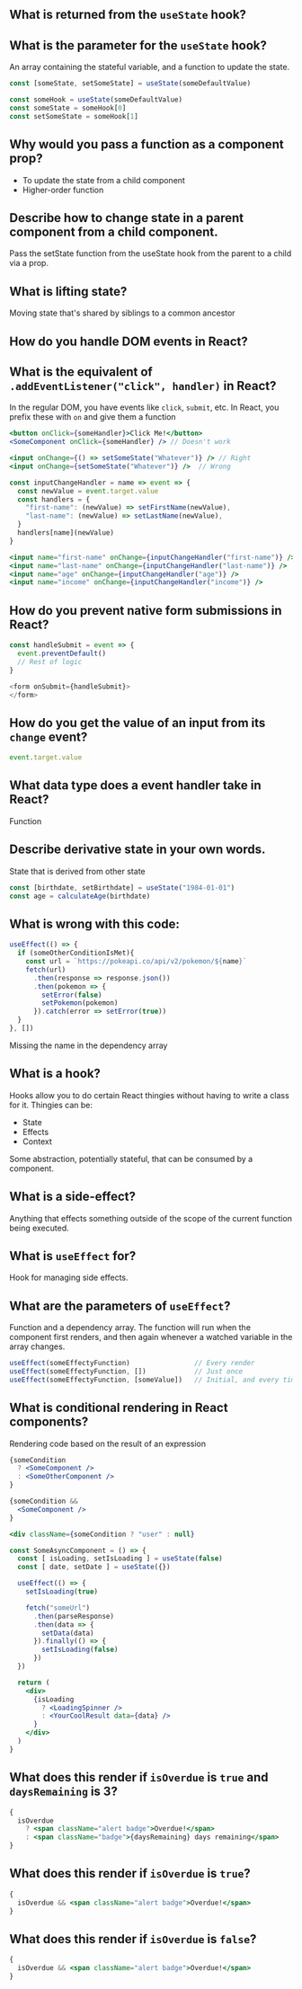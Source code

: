 ## What is returned from the `useState` hook?
## What is the parameter for the `useState` hook?

An array containing the stateful variable, and a function to update the state.

```js
const [someState, setSomeState] = useState(someDefaultValue)

const someHook = useState(someDefaultValue)
const someState = someHook[0]
const setSomeState = someHook[1]
```

## Why would you pass a function as a component prop?

* To update the state from a child component
* Higher-order function

## Describe how to change state in a parent component from a child component.

Pass the setState function from the useState hook from the parent to a child via a prop.

## What is lifting state?

Moving state that's shared by siblings to a common ancestor

## How do you handle DOM events in React?
## What is the equivalent of `.addEventListener("click", handler)` in React?

In the regular DOM, you have events like `click`, `submit`, etc.
In React, you prefix these with `on` and give them a function

```jsx
<button onClick={someHandler}>Click Me!</button>
<SomeComponent onClick={someHandler} /> // Doesn't work
```

```jsx
<input onChange={() => setSomeState("Whatever")} /> // Right
<input onChange={setSomeState("Whatever")} />  // Wrong

const inputChangeHandler = name => event => {
  const newValue = event.target.value
  const handlers = {
    "first-name": (newValue) => setFirstName(newValue),
    "last-name": (newValue) => setLastName(newValue),
  }
  handlers[name](newValue)
}

<input name="first-name" onChange={inputChangeHandler("first-name")} />
<input name="last-name" onChange={inputChangeHandler("last-name")} />
<input name="age" onChange={inputChangeHandler("age")} />
<input name="income" onChange={inputChangeHandler("income")} />
```

## How do you prevent native form submissions in React?

```js
const handleSubmit = event => {
  event.preventDefault()
  // Rest of logic
}

<form onSubmit={handleSubmit}>
</form>
```

## How do you get the value of an input from its `change` event?

```js
event.target.value
```

## What data type does a event handler take in React?

Function

## Describe derivative state in your own words.

State that is derived from other state

```jsx
const [birthdate, setBirthdate] = useState("1984-01-01")
const age = calculateAge(birthdate)
```

## What is wrong with this code:

```js
useEffect(() => {
  if (someOtherConditionIsMet){
    const url = `https://pokeapi.co/api/v2/pokemon/${name}`
    fetch(url)
      .then(response => response.json())
      .then(pokemon => {
        setError(false)
        setPokemon(pokemon)
      }).catch(error => setError(true))
  }
}, [])
```

Missing the name in the dependency array

## What is a hook?

Hooks allow you to do certain React thingies without having to write a class for it. Thingies can be:

* State
* Effects
* Context

Some abstraction, potentially stateful, that can be consumed by a component.

## What is a side-effect?

Anything that effects something outside of the scope of the current function being executed.

## What is `useEffect` for?

Hook for managing side effects.

## What are the parameters of `useEffect`?

Function and a dependency array. The function will run when the component first renders, and then again whenever a watched variable in the array changes.

```js
useEffect(someEffectyFunction)                // Every render
useEffect(someEffectyFunction, [])            // Just once
useEffect(someEffectyFunction, [someValue])   // Initial, and every time someValue changes
```

## What is conditional rendering in React components?

Rendering code based on the result of an expression

```jsx
{someCondition
  ? <SomeComponent />
  : <SomeOtherComponent />
}

{someCondition &&
  <SomeComponent />
}

<div className={someCondition ? "user" : null}
```

```jsx
const SomeAsyncComponent = () => {
  const [ isLoading, setIsLoading ] = useState(false)
  const [ date, setDate ] = useState({})

  useEffect(() => {
    setIsLoading(true)

    fetch("someUrl")
      .then(parseResponse)
      .then(data => {
        setData(data)
      }).finally(() => {
        setIsLoading(false)
      })
  })

  return (
    <div>
      {isLoading
        ? <LoadingSpinner />
        : <YourCoolResult data={data} />
      }
    </div>
  )
}
```

## What does this render if `isOverdue` is `true` and `daysRemaining` is 3?

```jsx
{
  isOverdue
    ? <span className="alert badge">Overdue!</span>
    : <span className="badge">{daysRemaining} days remaining</span>
}
```

## What does this render if `isOverdue` is `true`?

```jsx
{
  isOverdue && <span className="alert badge">Overdue!</span>
}
```

## What does this render if `isOverdue` is `false`?

```jsx
{
  isOverdue && <span className="alert badge">Overdue!</span>
}
```
